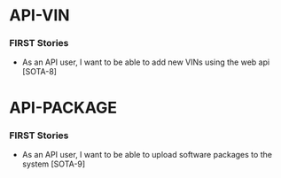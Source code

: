 # API-VIN

### FIRST Stories

 - As an API user, I want to be able to add new VINs using the web api [SOTA-8]

# API-PACKAGE

### FIRST Stories

 - As an API user, I want to be able to upload software packages to the system [SOTA-9]
